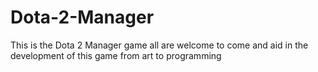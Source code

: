 # Dota-2-Manager
This is the Dota 2 Manager game all are welcome to come and aid in the development of this game from art to programming
